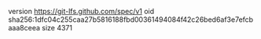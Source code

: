 version https://git-lfs.github.com/spec/v1
oid sha256:1dfc04c255caa27b5816188fbd00361494084f42c26bed6af3e7efcbaaa8ceea
size 4371
